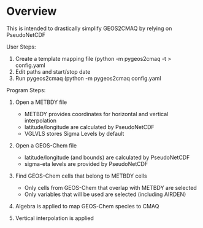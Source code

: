 Overview
========

This is intended to drastically simplify GEOS2CMAQ by relying on PseudoNetCDF

User Steps:

1. Create a template mapping file (python -m pygeos2cmaq -t > config.yaml
2. Edit paths and start/stop date
3. Run pygeos2cmaq (python -m pygeos2cmaq config.yaml

Program Steps:

1. Open a METBDY file

    * METBDY provides coordinates for horizontal and vertical interpolation
    * latitude/longitude are calculated by PseudoNetCDF
    * VGLVLS stores Sigma Levels by default

2. Open a GEOS-Chem file
    
    * latitude/longitude (and bounds) are calculated by PseudoNetCDF
    * sigma-eta levels are provided by PseudoNetCDF

3. Find GEOS-Chem cells that belong to METBDY cells

    * Only cells from GEOS-Chem that overlap with METBDY are selected
    * Only variables that will be used are selected (including AIRDEN)

4. Algebra is applied to map GEOS-Chem species to CMAQ


5. Vertical interpolation is applied
